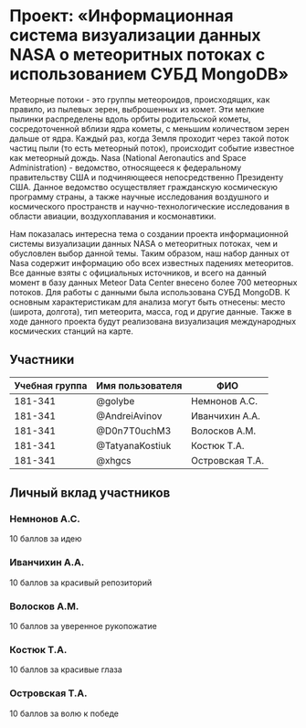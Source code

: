 # Проект: «Информационная система визуализации данных NASA о метеоритных потоках с использованием СУБД MongoDB»

Метеорные потоки - это группы метеороидов, происходящих, как правило, из пылевых зерен, выброшенных из комет. Эти мелкие пылинки распределены вдоль орбиты родительской кометы, сосредоточенной вблизи ядра кометы, с меньшим количеством зерен дальше от ядра. Каждый раз, когда Земля проходит через такой поток частиц пыли (то есть метеорный поток), происходит событие известное как метеорный дождь.
Nasa (National Aeronautics and Space Administration) - ведомство, относящееся к федеральному правительству США и подчиняющееся непосредственно Президенту США.
Данное ведомство осуществляет гражданскую космическую программу страны, а также научные исследования воздушного и космического пространств и научно-технологические исследования в области авиации, воздухоплавания и космонавтики.

Нам показалась интересна тема о создании проекта информационной системы визуализации данных NASA о метеоритных потоках, чем и обусловлен выбор данной темы.
Таким образом, наш набор данных от Nasa содержит информацию обо всех известных падениях метеоритов. Все данные взяты с официальных источников, и всего на данный момент в базу данных Meteor Data Center внесено более 700 метеорных потоков. Для работы с данными была использована СУБД MongoDB. К основным характеристикам для анализа могут быть отнесены: место (широта, долгота), тип метеорита, масса, год и другие данные. Также в ходе данного проекта будут реализована визуализация международных космических станций на карте.


## Участники

| Учебная группа | Имя пользователя | ФИО                      |
|----------------|------------------|--------------------------|
| 181-341        | @golybe      | Немнонов А.С.             |
| 181-341        | @AndreiAvinov       | Иванчихин А.А.            |
| 181-341        | @D0n7T0uchM3       | Волосков А.М.|
| 181-341        | @TatyanaKostiuk       | Костюк Т.А.            |
| 181-341        | @xhgcs      | Островская Т.А.|

## Личный вклад участников

### Немнонов А.С. 

10 баллов за идею

### Иванчихин А.А. 

10 баллов за красивый репозиторий

### Волосков А.М.

10 баллов за уверенное рукопожатие

### Костюк Т.А. 

10 баллов за красивые глаза 

### Островская Т.А.

10 баллов за волю к победе
